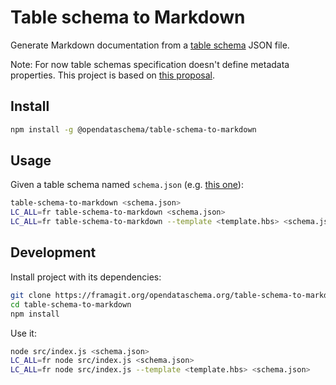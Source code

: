 # Table schema to Markdown

Generate Markdown documentation from a [table schema](https://frictionlessdata.io/specs/table-schema/) JSON file.

Note: For now table schemas specification doesn't define metadata properties. This project is based on [this proposal](https://github.com/frictionlessdata/specs/pull/630).

## Install

```bash
npm install -g @opendataschema/table-schema-to-markdown
```

## Usage

Given a table schema named `schema.json` (e.g. [this one](https://git.opendatafrance.net/scdl/subventions/blob/master/schema.json)):

```bash
table-schema-to-markdown <schema.json>
LC_ALL=fr table-schema-to-markdown <schema.json>
LC_ALL=fr table-schema-to-markdown --template <template.hbs> <schema.json>
```

## Development

Install project with its dependencies:

```bash
git clone https://framagit.org/opendataschema.org/table-schema-to-markdown.git
cd table-schema-to-markdown
npm install
```

Use it:

```bash
node src/index.js <schema.json>
LC_ALL=fr node src/index.js <schema.json>
LC_ALL=fr node src/index.js --template <template.hbs> <schema.json>
```
